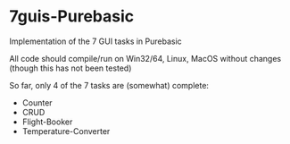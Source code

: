 # 7guis-Purebasic
Implementation of the 7 GUI tasks in Purebasic

All code should compile/run on Win32/64, Linux, MacOS without changes (though this has not been tested)

So far, only 4 of the 7 tasks are (somewhat) complete:
- Counter
- CRUD
- Flight-Booker
- Temperature-Converter
